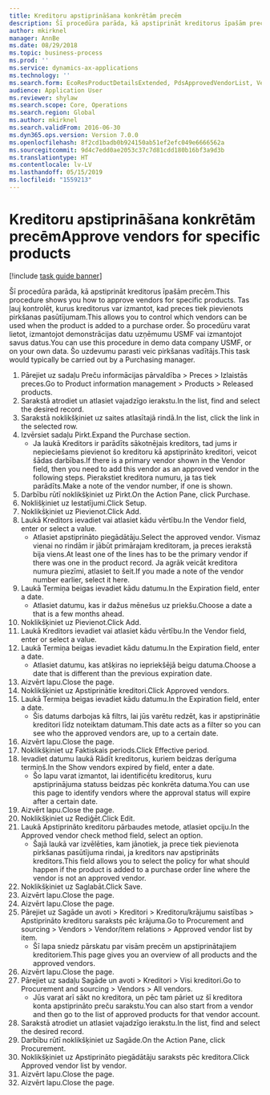 ```yaml
---
title: Kreditoru apstiprināšana konkrētām precēm
description: Šī procedūra parāda, kā apstiprināt kreditorus īpašām precēm.
author: mkirknel
manager: AnnBe
ms.date: 08/29/2018
ms.topic: business-process
ms.prod: ''
ms.service: dynamics-ax-applications
ms.technology: ''
ms.search.form: EcoResProductDetailsExtended, PdsApprovedVendorList, VendTable
audience: Application User
ms.reviewer: shylaw
ms.search.scope: Core, Operations
ms.search.region: Global
ms.author: mkirknel
ms.search.validFrom: 2016-06-30
ms.dyn365.ops.version: Version 7.0.0
ms.openlocfilehash: 8f2cd1badb0b924150ab51ef2efc049e6666562a
ms.sourcegitcommit: 9d4c7edd0ae2053c37c7d81cdd180b16bf3a9d3b
ms.translationtype: HT
ms.contentlocale: lv-LV
ms.lasthandoff: 05/15/2019
ms.locfileid: "1559213"
---
```

# <a name="approve-vendors-for-specific-products"></a><span data-ttu-id="5923c-103">Kreditoru apstiprināšana konkrētām precēm</span><span class="sxs-lookup"><span data-stu-id="5923c-103">Approve vendors for specific products</span></span>

[!include [task guide banner](../../includes/task-guide-banner.md)]

<span data-ttu-id="5923c-104">Šī procedūra parāda, kā apstiprināt kreditorus īpašām precēm.</span><span class="sxs-lookup"><span data-stu-id="5923c-104">This procedure shows you how to approve vendors for specific products.</span></span> <span data-ttu-id="5923c-105">Tas ļauj kontrolēt, kurus kreditorus var izmantot, kad preces tiek pievienots pirkšanas pasūtījumam.</span><span class="sxs-lookup"><span data-stu-id="5923c-105">This allows you to control which vendors can be used when the product is added to a purchase order.</span></span> <span data-ttu-id="5923c-106">Šo procedūru varat lietot, izmantojot demonstrācijas datu uzņēmumu USMF vai izmantojot savus datus.</span><span class="sxs-lookup"><span data-stu-id="5923c-106">You can use this procedure in demo data company USMF, or on your own data.</span></span> <span data-ttu-id="5923c-107">Šo uzdevumu parasti veic pirkšanas vadītājs.</span><span class="sxs-lookup"><span data-stu-id="5923c-107">This task would typically be carried out by a Purchasing manager.</span></span>

1. <span data-ttu-id="5923c-108">Pārejiet uz sadaļu Preču informācijas pārvaldība > Preces > Izlaistās preces.</span><span class="sxs-lookup"><span data-stu-id="5923c-108">Go to Product information management > Products > Released products.</span></span>
2. <span data-ttu-id="5923c-109">Sarakstā atrodiet un atlasiet vajadzīgo ierakstu.</span><span class="sxs-lookup"><span data-stu-id="5923c-109">In the list, find and select the desired record.</span></span>
3. <span data-ttu-id="5923c-110">Sarakstā noklikšķiniet uz saites atlasītajā rindā.</span><span class="sxs-lookup"><span data-stu-id="5923c-110">In the list, click the link in the selected row.</span></span>
4. <span data-ttu-id="5923c-111">Izvērsiet sadaļu Pirkt.</span><span class="sxs-lookup"><span data-stu-id="5923c-111">Expand the Purchase section.</span></span>
    * <span data-ttu-id="5923c-112">Ja laukā Kreditors ir parādīts sākotnējais kreditors, tad jums ir nepieciešams pievienot šo kreditoru kā apstiprināto kreditori, veicot šādas darbības.</span><span class="sxs-lookup"><span data-stu-id="5923c-112">If there is a primary vendor shown in the Vendor field, then you need to add this vendor as an approved vendor in the following steps.</span></span> <span data-ttu-id="5923c-113">Pierakstiet kreditora numuru, ja tas tiek parādīts.</span><span class="sxs-lookup"><span data-stu-id="5923c-113">Make a note of the vendor number, if one is shown.</span></span>  
5. <span data-ttu-id="5923c-114">Darbību rūtī noklikšķiniet uz Pirkt.</span><span class="sxs-lookup"><span data-stu-id="5923c-114">On the Action Pane, click Purchase.</span></span>
6. <span data-ttu-id="5923c-115">Noklišķiniet uz Iestatījumi.</span><span class="sxs-lookup"><span data-stu-id="5923c-115">Click Setup.</span></span>
7. <span data-ttu-id="5923c-116">Noklikšķiniet uz Pievienot.</span><span class="sxs-lookup"><span data-stu-id="5923c-116">Click Add.</span></span>
8. <span data-ttu-id="5923c-117">Laukā Kreditors ievadiet vai atlasiet kādu vērtību.</span><span class="sxs-lookup"><span data-stu-id="5923c-117">In the Vendor field, enter or select a value.</span></span>
    * <span data-ttu-id="5923c-118">Atlasiet apstiprināto piegādātāju.</span><span class="sxs-lookup"><span data-stu-id="5923c-118">Select the approved vendor.</span></span> <span data-ttu-id="5923c-119">Vismaz vienai no rindām ir jābūt primārajam kreditoram, ja preces ierakstā bija viens.</span><span class="sxs-lookup"><span data-stu-id="5923c-119">At least one of the lines has to be the primary vendor if there was one in the product record.</span></span> <span data-ttu-id="5923c-120">Ja agrāk veicāt kreditora numura piezīmi, atlasiet to šeit.</span><span class="sxs-lookup"><span data-stu-id="5923c-120">If you made a note of the vendor number earlier, select it here.</span></span>  
9. <span data-ttu-id="5923c-121">Laukā Termiņa beigas ievadiet kādu datumu.</span><span class="sxs-lookup"><span data-stu-id="5923c-121">In the Expiration field, enter a date.</span></span>
    * <span data-ttu-id="5923c-122">Atlasiet datumu, kas ir dažus mēnešus uz priekšu.</span><span class="sxs-lookup"><span data-stu-id="5923c-122">Choose a date a that is a few months ahead.</span></span>  
10. <span data-ttu-id="5923c-123">Noklikšķiniet uz Pievienot.</span><span class="sxs-lookup"><span data-stu-id="5923c-123">Click Add.</span></span>
11. <span data-ttu-id="5923c-124">Laukā Kreditors ievadiet vai atlasiet kādu vērtību.</span><span class="sxs-lookup"><span data-stu-id="5923c-124">In the Vendor field, enter or select a value.</span></span>
12. <span data-ttu-id="5923c-125">Laukā Termiņa beigas ievadiet kādu datumu.</span><span class="sxs-lookup"><span data-stu-id="5923c-125">In the Expiration field, enter a date.</span></span>
    * <span data-ttu-id="5923c-126">Atlasiet datumu, kas atšķiras no iepriekšējā beigu datuma.</span><span class="sxs-lookup"><span data-stu-id="5923c-126">Choose a date that is different than the previous expiration date.</span></span>  
13. <span data-ttu-id="5923c-127">Aizvērt lapu.</span><span class="sxs-lookup"><span data-stu-id="5923c-127">Close the page.</span></span>
14. <span data-ttu-id="5923c-128">Noklikšķiniet uz Apstiprinātie kreditori.</span><span class="sxs-lookup"><span data-stu-id="5923c-128">Click Approved vendors.</span></span>
15. <span data-ttu-id="5923c-129">Laukā Termiņa beigas ievadiet kādu datumu.</span><span class="sxs-lookup"><span data-stu-id="5923c-129">In the Expiration field, enter a date.</span></span>
    * <span data-ttu-id="5923c-130">Šis datums darbojas kā filtrs, lai jūs varētu redzēt, kas ir apstiprinātie kreditori līdz noteiktam datumam.</span><span class="sxs-lookup"><span data-stu-id="5923c-130">This date acts as a filter so you can see who the approved vendors are, up to a certain date.</span></span>  
16. <span data-ttu-id="5923c-131">Aizvērt lapu.</span><span class="sxs-lookup"><span data-stu-id="5923c-131">Close the page.</span></span>
17. <span data-ttu-id="5923c-132">Noklikšķiniet uz Faktiskais periods.</span><span class="sxs-lookup"><span data-stu-id="5923c-132">Click Effective period.</span></span>
18. <span data-ttu-id="5923c-133">Ievadiet datumu laukā Rādīt kreditorus, kuriem beidzas derīguma termiņš.</span><span class="sxs-lookup"><span data-stu-id="5923c-133">In the Show vendors expired by field, enter a date.</span></span>
    * <span data-ttu-id="5923c-134">Šo lapu varat izmantot, lai identificētu kreditorus, kuru apstiprinājuma statuss beidzas pēc konkrēta datuma.</span><span class="sxs-lookup"><span data-stu-id="5923c-134">You can use this page to identify vendors where the approval status will expire after a certain date.</span></span>  
19. <span data-ttu-id="5923c-135">Aizvērt lapu.</span><span class="sxs-lookup"><span data-stu-id="5923c-135">Close the page.</span></span>
20. <span data-ttu-id="5923c-136">Noklikšķiniet uz Rediģēt.</span><span class="sxs-lookup"><span data-stu-id="5923c-136">Click Edit.</span></span>
21. <span data-ttu-id="5923c-137">Laukā Apstiprināto kreditoru pārbaudes metode, atlasiet opciju.</span><span class="sxs-lookup"><span data-stu-id="5923c-137">In the Approved vendor check method field, select an option.</span></span>
    * <span data-ttu-id="5923c-138">Šajā laukā var izvēlēties, kam jānotiek, ja prece tiek pievienota pirkšanas pasūtījuma rindai, ja kreditors nav apstiprināts kreditors.</span><span class="sxs-lookup"><span data-stu-id="5923c-138">This field allows you to select the policy for what should happen if the product is added to a purchase order line where the vendor is not an approved vendor.</span></span>  
22. <span data-ttu-id="5923c-139">Noklikšķiniet uz Saglabāt.</span><span class="sxs-lookup"><span data-stu-id="5923c-139">Click Save.</span></span>
23. <span data-ttu-id="5923c-140">Aizvērt lapu.</span><span class="sxs-lookup"><span data-stu-id="5923c-140">Close the page.</span></span>
24. <span data-ttu-id="5923c-141">Aizvērt lapu.</span><span class="sxs-lookup"><span data-stu-id="5923c-141">Close the page.</span></span>
25. <span data-ttu-id="5923c-142">Pārejiet uz Sagāde un avoti > Kreditori > Kreditoru/krājumu saistības > Apstiprināto kreditoru saraksts pēc krājuma.</span><span class="sxs-lookup"><span data-stu-id="5923c-142">Go to Procurement and sourcing > Vendors > Vendor/item relations > Approved vendor list by item.</span></span>
    * <span data-ttu-id="5923c-143">Šī lapa sniedz pārskatu par visām precēm un apstiprinātajiem kreditoriem.</span><span class="sxs-lookup"><span data-stu-id="5923c-143">This page gives you an overview of all products and the approved vendors.</span></span>  
26. <span data-ttu-id="5923c-144">Aizvērt lapu.</span><span class="sxs-lookup"><span data-stu-id="5923c-144">Close the page.</span></span>
27. <span data-ttu-id="5923c-145">Pārejiet uz sadaļu Sagāde un avoti > Kreditori > Visi kreditori.</span><span class="sxs-lookup"><span data-stu-id="5923c-145">Go to Procurement and sourcing > Vendors > All vendors.</span></span>
    * <span data-ttu-id="5923c-146">Jūs varat arī sākt no kreditora, un pēc tam pāriet uz šī kreditora konta apstiprināto preču sarakstu.</span><span class="sxs-lookup"><span data-stu-id="5923c-146">You can also start from a vendor and then go to the list of approved products for that vendor account.</span></span>  
28. <span data-ttu-id="5923c-147">Sarakstā atrodiet un atlasiet vajadzīgo ierakstu.</span><span class="sxs-lookup"><span data-stu-id="5923c-147">In the list, find and select the desired record.</span></span>
29. <span data-ttu-id="5923c-148">Darbību rūtī noklikšķiniet uz Sagāde.</span><span class="sxs-lookup"><span data-stu-id="5923c-148">On the Action Pane, click Procurement.</span></span>
30. <span data-ttu-id="5923c-149">Noklikšķiniet uz Apstiprināto piegādātāju saraksts pēc kreditora.</span><span class="sxs-lookup"><span data-stu-id="5923c-149">Click Approved vendor list by vendor.</span></span>
31. <span data-ttu-id="5923c-150">Aizvērt lapu.</span><span class="sxs-lookup"><span data-stu-id="5923c-150">Close the page.</span></span>
32. <span data-ttu-id="5923c-151">Aizvērt lapu.</span><span class="sxs-lookup"><span data-stu-id="5923c-151">Close the page.</span></span>

